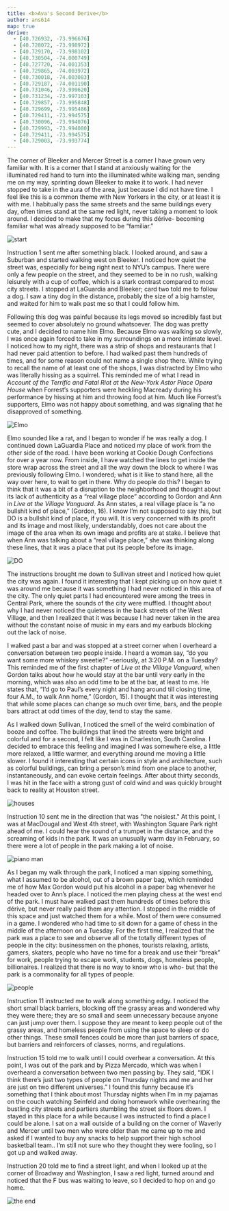 ```yaml
---
title: <b>Ava's Second Derive</b>
author: ans614
map: true
derive:
  - [40.726932, -73.996676]
  - [40.728072, -73.998972]
  - [40.729170, -73.998102]
  - [40.730504, -74.000749]
  - [40.727720, -74.001353]
  - [40.729865, -74.003972]
  - [40.730018, -74.003083]
  - [40.729187, -74.001190]
  - [40.731046, -73.999620]
  - [40.731234, -73.997103]
  - [40.729857, -73.995848]
  - [40.729699, -73.995486]
  - [40.729411, -73.994575]
  - [40.730096, -73.994076]
  - [40.729993, -73.994080]
  - [40.729411, -73.994575]
  - [40.729003, -73.993774]
---
```


The corner of Bleeker and Mercer Street is a corner I have grown very familiar with. It is a corner that I stand at anxiously waiting for the illuminated red hand to turn into the illuminated white walking man, sending me on my way, sprinting down Bleeker to make it to work. I had never stopped to take in the aura of the area, just because I did not have time. I feel like this is a common theme with New Yorkers in the city, or at least it is with me. I habitually pass the same streets and the same buildings every day, often times stand at the same red light, never taking a moment to look around. I decided to make that my focus during this dérive- becoming familiar what was already supposed to be “familiar.”

![start](https://i.imgur.com/EVv2Tkj.jpg)

Instruction 1 sent me after something black. I looked around, and saw a Suburban and started walking west on Bleeker. I noticed how quiet the street was, especially for being right next to NYU’s campus. There were only a few people on the street, and they seemed to be in no rush, walking leisurely with a cup of coffee, which is a stark contrast compared to most city streets. I stopped at LaGuardia and Bleeker; card two told me to follow a dog. I saw a tiny dog in the distance, probably the size of a big hamster, and waited for him to walk past me so that I could follow him.

Following this dog was painful because its legs moved so incredibly fast but seemed to cover absolutely no ground whatsoever. The dog was pretty cute, and I decided to name him Elmo. Because Elmo was walking so slowly, I was once again forced to take in my surroundings on a more intimate level. I noticed how to my right, there was a strip of shops and restaurants that I had never paid attention to before. I had walked past them hundreds of times, and for some reason could not name a single shop there. While trying to recall the name of at least one of the shops, I was distracted by Elmo who was literally hissing as a squirrel. This reminded me of what I read in *Account of the Terrific and Fatal Riot at the New-York Astor Place Opera House* when Forrest’s supporters were heckling Macready during his performance by hissing at him and throwing food at him. Much like Forrest’s supporters, Elmo was not happy about something, and was signaling that he disapproved of something.

![Elmo](https://i.imgur.com/7EuDoJl.jpg)

Elmo sounded like a rat, and I began to wonder if he was really a dog. I continued down LaGuardia Place and noticed my place of work from the other side of the road. I have been working at Cookie Dough Confections for over a year now. From inside, I have watched the lines to get inside the store wrap across the street and all the way down the block to where I was previously following Elmo. I wondered; what is it like to stand here, all the way over here, to wait to get in there. Why do people do this? I began to think that it was a bit of a disruption to the neighborhood and thought about its lack of authenticity as a “real village place” according to Gordon and Ann in *Live at the Village Vanguard*. As Ann states, a real village place is “a no bullshit kind of place,” (Gordon, 16). I know I’m not supposed to say this, but DO is a bullshit kind of place, if you will. It is very concerned with its profit and its image and most likely, understandably, does not care about the image of the area when its own image and profits are at stake. I believe that when Ann was talking about a “real village place,” she was thinking along these lines, that it was a place that put its people before its image.

![DO](https://i.imgur.com/hsC6VOC.jpg)

The instructions brought me down to Sullivan street and I noticed how quiet the city was again. I found it interesting that I kept picking up on how quiet it was around me because it was something I had never noticed in this area of the city. The only quiet parts I had encountered were among the trees in Central Park, where the sounds of the city were muffled. I thought about why I had never noticed the quietness in the back streets of the West Village, and then I realized that it was because I had never taken in the area without the constant noise of music in my ears and my earbuds blocking out the lack of noise.

I walked past a bar and was stopped at a street corner when I overheard a conversation between two people inside. I heard a woman say, “do you want some more whiskey sweetie?” –seriously, at 3:20 P.M. on a Tuesday? This reminded me of the first chapter of *Live at the Village Vanguard*, when Gordon talks about how he would stay at the bar until very early in the morning, which was also an odd time to be at the bar, at least to me. He states that, “I’d go to Paul’s every night and hang around till closing time, four A.M., to walk Ann home,” (Gordon, 15). I thought that it was interesting that while some places can change so much over time, bars, and the people bars attract at odd times of the day, tend to stay the same.

As I walked down Sullivan, I noticed the smell of the weird combination of booze and coffee. The buildings that lined the streets were bright and colorful and for a second, I felt like I was in Charleston, South Carolina. I decided to embrace this feeling and imagined I was somewhere else, a little more relaxed, a little warmer, and everything around me moving a little slower. I found it interesting that certain icons in style and architecture, such as colorful buildings, can bring a person’s mind from one place to another, instantaneously, and can evoke certain feelings. After about thirty seconds, I was hit in the face with a strong gust of cold wind and was quickly brought back to reality at Houston street.

![houses](https://i.imgur.com/EBY3yD9.jpg)

Instruction 10 sent me in the direction that was "the noisiest." At this point, I was at MacDougal and West 4th street, with Washington Square Park right ahead of me. I could hear the sound of a trumpet in the distance, and the screaming of kids in the park. It was an unusually warm day in February, so there were a lot of people in the park making a lot of noise.

![piano man](https://i.imgur.com/Djg12H8.jpg)

As I began my walk through the park, I noticed a man sipping something, what I assumed to be alcohol, out of a brown paper bag, which reminded me of how Max Gordon would put his alcohol in a paper bag whenever he headed over to Ann’s place. I noticed the men playing chess at the west end of the park. I must have walked past them hundreds of times before this dérive, but never really paid them any attention. I stopped in the middle of this space and just watched them for a while. Most of them were consumed in a game. I wondered who had time to sit down for a game of chess in the middle of the afternoon on a Tuesday. For the first time, I realized that the park was a place to see and observe all of the totally different types of people in the city: businessmen on the phones, tourists relaxing, artists, gamers, skaters, people who have no time for a break and use their “break” for work, people trying to escape work, students, dogs, homeless people, billionaires. I realized that there is no way to know who is who- but that the park is a commonality for all types of people.

![people](https://i.imgur.com/XWjWIBs.jpg)

Instruction 11 instructed me to walk along something edgy. I noticed the short small black barriers, blocking off the grassy areas and wondered why they were there; they are so small and seem unnecessary because anyone can just jump over them. I suppose they are meant to keep people out of the grassy areas, and homeless people from using the space to sleep or do other things. These small fences could be more than just barriers of space, but barriers and reinforcers of classes, norms, and regulations.

Instruction 15 told me to walk until I could overhear a conversation. At this point, I was out of the park and by Pizza Mercado, which was when I overheard a conversation between two men passing by. They said, “IDK I think there’s just two types of people on Thursday nights and me and her are just on two different universes.” I found this funny because it’s something that I think about most Thursday nights when I’m in my pajamas on the couch watching Seinfeld and doing homework while overhearing the bustling city streets and partiers stumbling the street six floors down. I stayed in this place for a while because I was instructed to find a place I could be alone. I sat on a wall outside of a building on the corner of Waverly and Mercer until two men who were older than me came up to me and asked if I wanted to buy any snacks to help support their high school basketball team.. I’m still not sure who they thought they were fooling, so I got up and walked away.

Instruction 20 told me to find a street light, and when I looked up at the corner of Broadway and Washington, I saw a red light, turned around and noticed that the F bus was waiting to leave, so I decided to hop on and go home.

![the end](https://i.imgur.com/SE6oBJh.jpg)
